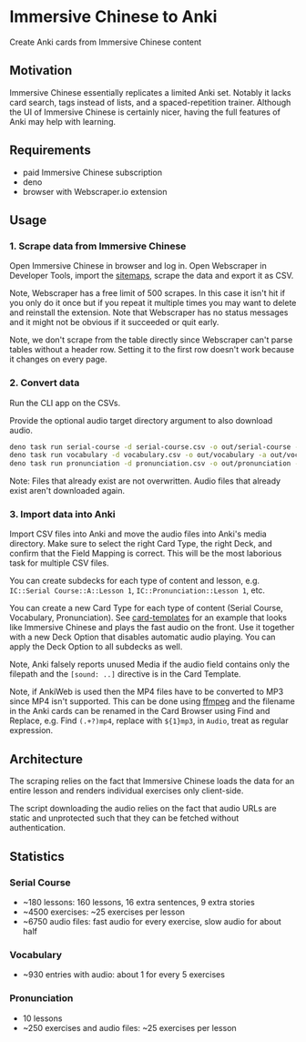 # Immersive Chinese to Anki

Create Anki cards from Immersive Chinese content



## Motivation

Immersive Chinese essentially replicates a limited Anki set. Notably it lacks card search, tags instead of lists, and a spaced-repetition trainer. Although the UI of Immersive Chinese is certainly nicer, having the full features of Anki may help with learning.



## Requirements

- paid Immersive Chinese subscription
- deno
- browser with Webscraper.io extension



## Usage

### 1. Scrape data from Immersive Chinese

Open Immersive Chinese in browser and log in. Open Webscraper in Developer Tools, import the [sitemaps](sitemaps), scrape the data and export it as CSV.

Note, Webscraper has a free limit of 500 scrapes. In this case it isn't hit if you only do it once but if you repeat it multiple times you may want to delete and reinstall the extension. Note that Webscraper has no status messages and it might not be obvious if it succeeded or quit early.

Note, we don't scrape from the table directly since Webscraper can't parse tables without a header row. Setting it to the first row doesn't work because it changes on every page.

### 2. Convert data

Run the CLI app on the CSVs.

Provide the optional audio target directory argument to also download audio.

```sh
deno task run serial-course -d serial-course.csv -o out/serial-course -a out/serial-course/audio
deno task run vocabulary -d vocabulary.csv -o out/vocabulary -a out/vocabulary/audio
deno task run pronunciation -d pronunciation.csv -o out/pronunciation -a out/pronunciation/audio
```

Note: Files that already exist are not overwritten. Audio files that already exist aren't downloaded again.

### 3. Import data into Anki

Import CSV files into Anki and move the audio files into Anki's media directory. Make sure to select the right Card Type, the right Deck, and confirm that the Field Mapping is correct. This will be the most laborious task for multiple CSV files.

You can create subdecks for each type of content and lesson, e.g. `IC::Serial Course::A::Lesson 1`, `IC::Pronunciation::Lesson 1`, etc.

You can create a new Card Type for each type of content (Serial Course, Vocabulary, Pronunciation). See [card-templates](card-templates) for an example that looks like Immersive Chinese and plays the fast audio on the front. Use it together with a new Deck Option that disables automatic audio playing. You can apply the Deck Option to all subdecks as well.

Note, Anki falsely reports unused Media if the audio field contains only the filepath and the `[sound: ..]` directive is in the Card Template.

Note, if AnkiWeb is used then the MP4 files have to be converted to MP3 since MP4 isn't supported. This can be done using [ffmpeg](https://stackoverflow.com/questions/38449239/converting-all-the-mp4-audio-files-in-a-folder-to-mp3-using-ffmpeg) and the filename in the Anki cards can be renamed in the Card Browser using Find and Replace, e.g. Find `(.+?)mp4`, replace with `${1}mp3`, in `Audio`, treat as regular expression.



## Architecture

The scraping relies on the fact that Immersive Chinese loads the data for an entire lesson and renders individual exercises only client-side.

The script downloading the audio relies on the fact that audio URLs are static and unprotected such that they can be fetched without authentication.



## Statistics

### Serial Course

- ~180 lessons: 160 lessons, 16 extra sentences, 9 extra stories
- ~4500 exercises: ~25 exercises per lesson
- ~6750 audio files: fast audio for every exercise, slow audio for about half

### Vocabulary

- ~930 entries with audio: about 1 for every 5 exercises

### Pronunciation

- 10 lessons
- ~250 exercises and audio files: ~25 exercises per lesson

